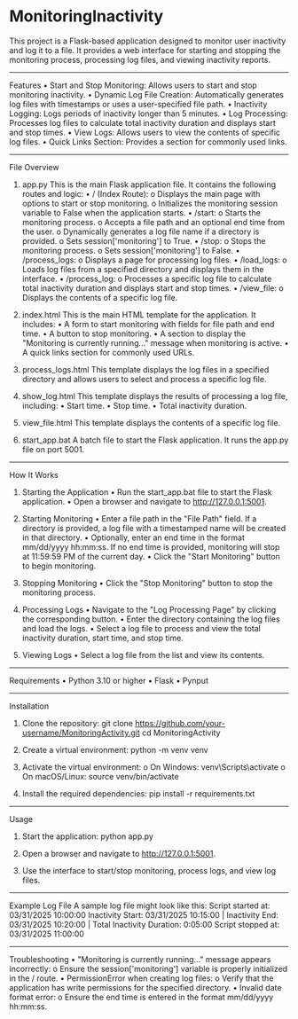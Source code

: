 # MonitoringInactivity

This project is a Flask-based application designed to monitor user inactivity and log it to a file. It provides a web interface for starting and stopping the monitoring process, processing log files, and viewing inactivity reports.

________________________________________

Features
•	Start and Stop Monitoring: Allows users to start and stop monitoring inactivity.
•	Dynamic Log File Creation: Automatically generates log files with timestamps or uses a user-specified file path.
•	Inactivity Logging: Logs periods of inactivity longer than 5 minutes.
•	Log Processing: Processes log files to calculate total inactivity duration and displays start and stop times.
•	View Logs: Allows users to view the contents of specific log files.
•	Quick Links Section: Provides a section for commonly used links.

________________________________________

File Overview
1. app.py
This is the main Flask application file. It contains the following routes and logic:
  •	/ (Index Route):
    o	Displays the main page with options to start or stop monitoring.
    o	Initializes the monitoring session variable to False when the application starts.
  •	/start:
    o	Starts the monitoring process.
    o	Accepts a file path and an optional end time from the user.
    o	Dynamically generates a log file name if a directory is provided.
    o	Sets session['monitoring'] to True.
  •	/stop:
    o	Stops the monitoring process.
    o	Sets session['monitoring'] to False.
  •	/process_logs:
    o	Displays a page for processing log files.
  •	/load_logs:
    o	Loads log files from a specified directory and displays them in the interface.
  •	/process_log:
    o	Processes a specific log file to calculate total inactivity duration and displays start and stop times.
  •	/view_file:
    o	Displays the contents of a specific log file.

2. index.html
This is the main HTML template for the application. It includes:
  •	A form to start monitoring with fields for file path and end time.
  •	A button to stop monitoring.
  •	A section to display the "Monitoring is currently running..." message when monitoring is active.
  •	A quick links section for commonly used URLs.

4. process_logs.html
This template displays the log files in a specified directory and allows users to select and process a specific log file.

5. show_log.html
This template displays the results of processing a log file, including:
  •	Start time.
  •	Stop time.
  •	Total inactivity duration.

7. view_file.html
This template displays the contents of a specific log file.

9. start_app.bat
A batch file to start the Flask application. It runs the app.py file on port 5001.

________________________________________

How It Works
1. Starting the Application
  •	Run the start_app.bat file to start the Flask application.
  •	Open a browser and navigate to http://127.0.0.1:5001.

2. Starting Monitoring
  •	Enter a file path in the "File Path" field. If a directory is provided, a log file with a timestamped name will be created in that directory.
  •	Optionally, enter an end time in the format mm/dd/yyyy hh:mm:ss. If no end time is provided, monitoring will stop at 11:59:59 PM of the current day.
  •	Click the "Start Monitoring" button to begin monitoring.

3. Stopping Monitoring
  •	Click the "Stop Monitoring" button to stop the monitoring process.

4. Processing Logs
  •	Navigate to the "Log Processing Page" by clicking the corresponding button.
  •	Enter the directory containing the log files and load the logs.
  •	Select a log file to process and view the total inactivity duration, start time, and stop time.

5. Viewing Logs
  •	Select a log file from the list and view its contents.

________________________________________

Requirements
•	Python 3.10 or higher
•	Flask
•	Pynput

________________________________________

Installation
1.	Clone the repository:
      git clone https://github.com/your-username/MonitoringActivity.git
      cd MonitoringActivity

2.	Create a virtual environment:
      python -m venv venv

3.	Activate the virtual environment:
  o	On Windows:
      venv\Scripts\activate
  o	On macOS/Linux:
      source venv/bin/activate

4.	Install the required dependencies:
      pip install -r requirements.txt

________________________________________

Usage
1.	Start the application:
      python app.py

2.	Open a browser and navigate to http://127.0.0.1:5001.

3.	Use the interface to start/stop monitoring, process logs, and view log files.

________________________________________

Example Log File
A sample log file might look like this:
Script started at: 03/31/2025 10:00:00
Inactivity Start: 03/31/2025 10:15:00 | Inactivity End: 03/31/2025 10:20:00 | Total Inactivity Duration: 0:05:00
Script stopped at: 03/31/2025 11:00:00

________________________________________

Troubleshooting
•	"Monitoring is currently running..." message appears incorrectly:
    o	Ensure the session['monitoring'] variable is properly initialized in the / route.
•	PermissionError when creating log files:
    o	Verify that the application has write permissions for the specified directory.
•	Invalid date format error:
    o	Ensure the end time is entered in the format mm/dd/yyyy hh:mm:ss.

